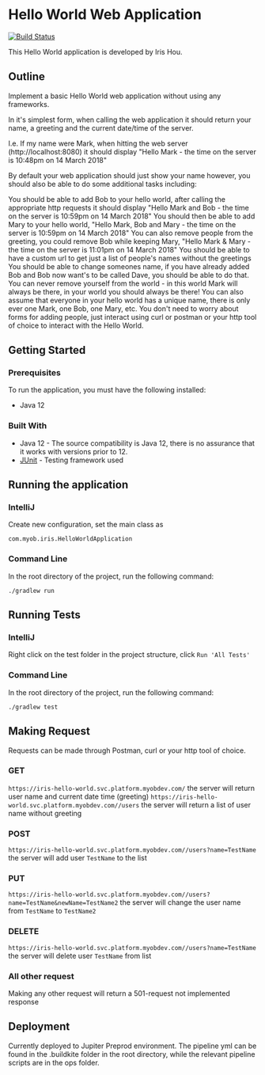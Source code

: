 # Hello World Web Application
[![Build Status](https://badge.buildkite.com/af0b7cd26de4130b01475f90bb8129710804c1084d0eab7811.svg)](https://buildkite.com/myob/iris-hello-world)

This Hello World application is developed by Iris Hou.

## Outline
Implement a basic Hello World web application without using any frameworks.

In it's simplest form, when calling the web application it should return your name, a greeting and the current date/time of the server.

I.e. If my name were Mark, when hitting the web server (http://localhost:8080) it should display "Hello Mark - the time on the server is 10:48pm on 14 March 2018"

By default your web application should just show your name however, you should also be able to do some additional tasks including:

You should be able to add Bob to your hello world, after calling the appropriate http requests it should display "Hello Mark and Bob - the time on the server is 10:59pm on 14 March 2018"
You should then be able to add Mary to your hello world, "Hello Mark, Bob and Mary - the time on the server is 10:59pm on 14 March 2018"
You can also remove people from the greeting, you could remove Bob while keeping Mary, "Hello Mark & Mary - the time on the server is 11:01pm on 14 March 2018"
You should be able to have a custom url to get just a list of people's names without the greetings
You should be able to change someones name, if you have already added Bob and Bob now want's to be called Dave, you should be able to do that.
You can never remove yourself from the world - in this world Mark will always be there, in your world you should always be there!
You can also assume that everyone in your hello world has a unique name, there is only ever one Mark, one Bob, one Mary, etc.
You don't need to worry about forms for adding people, just interact using curl or postman or your http tool of choice to interact with the Hello World.

## Getting Started

### Prerequisites
To run the application, you must have the following installed:
* Java 12

### Built With
* Java 12 - The source compatibility is Java 12, there is no assurance that it works with versions prior to 12.
* [JUnit](https://junit.org/junit4/) - Testing framework used

## Running the application

### IntelliJ
Create new configuration, set the main class as
```
com.myob.iris.HelloWorldApplication
```

### Command Line
In the root directory of the project, run the following command:
```
./gradlew run
```

## Running Tests

### IntelliJ
Right click on the test folder in the project structure, click `Run 'All Tests'`

### Command Line
In the root directory of the project, run the following command:
```
./gradlew test
```

## Making Request
Requests can be made through Postman, curl or your http tool of choice.

### GET
`https://iris-hello-world.svc.platform.myobdev.com/` the server will return user name and current date time (greeting)
`https://iris-hello-world.svc.platform.myobdev.com//users` the server will return a list of user name without greeting

### POST
`https://iris-hello-world.svc.platform.myobdev.com//users?name=TestName` the server will add user `TestName` to the list

### PUT
`https://iris-hello-world.svc.platform.myobdev.com//users?name=TestName&newName=TestName2` the server will change the user name from `TestName` to `TestName2`

### DELETE
`https://iris-hello-world.svc.platform.myobdev.com//users?name=TestName` the server will delete user `TestName` from list

### All other request
Making any other request will return a 501-request not implemented response

## Deployment
Currently deployed to Jupiter Preprod environment. The pipeline yml can be found in the .buildkite folder in the root directory, while the relevant pipeline scripts are in the ops folder. 
